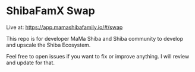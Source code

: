 # ShibaFamX Swap

Live at: https://app.mamashibafamily.io/#/swap

This repo is for developer MaMa Shiba and Shiba community to develop and upscale the Shiba Ecosystem.

Feel free to open issues if you want to fix or improve anything. I will review and update for that.